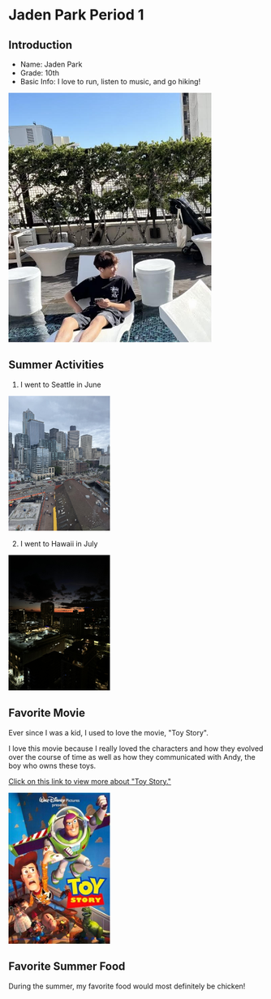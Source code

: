 # **Jaden Park Period 1**

## Introduction
- Name: Jaden Park
- Grade: 10th
- Basic Info: I love to run, listen to music, and go hiking!

<img src="me.jpg" width="400px">

## Summer Activities
1. I went to Seattle in June 

<img src="seattle.jpg" width="200px">

2. I went to Hawaii in July

<img src="hawaii.jpg" width="200px">

## Favorite Movie
Ever since I was a kid, I used to love the movie, "Toy Story". 

I love this movie because I really loved the characters and how they evolved over the course of time as well as how they communicated with Andy, the boy who owns these toys. 

[Click on this link to view more about "Toy Story."](https://en.wikipedia.org/wiki/Toy_Story)

<img src="toystory.jpg" width="200px">

## Favorite Summer Food
During the summer, my favorite food would most definitely be chicken!



